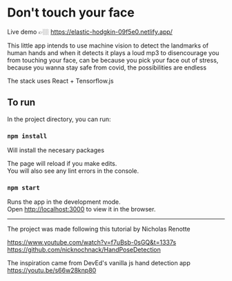 # Don't touch your face
Live demo 👉🏼 https://elastic-hodgkin-09f5e0.netlify.app/

This little app intends to use machine vision to detect the landmarks of human hands and when it detects it plays a loud mp3 to disencourage you from touching your face, can be because you pick your face out of stress, because you wanna stay safe from covid, the possibilities are endless 

The stack uses React + Tensorflow.js

## To run

In the project directory, you can run:

### `npm install`
Will install the necesary packages

The page will reload if you make edits.\
You will also see any lint errors in the console.

### `npm start`

Runs the app in the development mode.\
Open [http://localhost:3000](http://localhost:3000) to view it in the browser.

___

The project was made following this tutorial by Nicholas Renotte

https://www.youtube.com/watch?v=f7uBsb-0sGQ&t=1337s
https://github.com/nicknochnack/HandPoseDetection

The inspiration came from DevEd's vanilla js hand detection app
https://youtu.be/s66w28knp80
